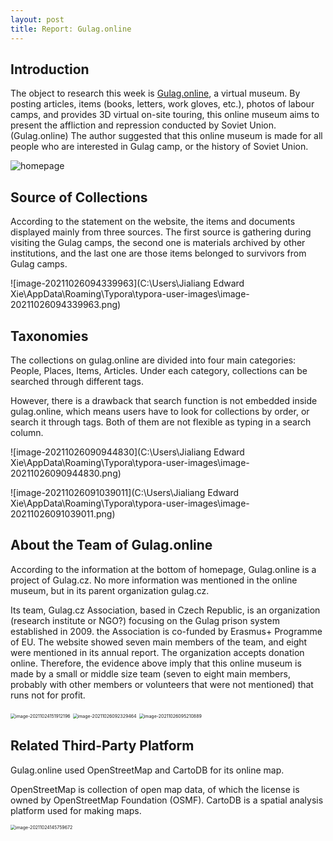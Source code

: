```yaml
---
layout: post
title: Report: Gulag.online
---
```


## Introduction

The object to research this week is [Gulag.online](gulag.online), a virtual museum. By posting articles, items (books, letters, work gloves, etc.), photos of labour camps, and provides 3D virtual on-site touring, this online museum aims to present the affliction and repression conducted by Soviet Union. (Gulag.online) The author suggested that this online museum is made for all people who are interested in Gulag camp, or the history of Soviet Union.

![homepage](J:\CW_local\w3assginment_blog\homepage.png)

## Source of Collections

According to the statement on the website, the items and documents displayed mainly from three sources. The first source is gathering during visiting the Gulag camps, the second one is materials archived by other institutions, and the last one are those items belonged to survivors from Gulag camps.

![image-20211026094339963](C:\Users\Jialiang Edward Xie\AppData\Roaming\Typora\typora-user-images\image-20211026094339963.png)

## Taxonomies

The collections on gulag.online are divided into four main categories: People, Places, Items, Articles. Under each category, collections can be searched through different tags. 

However, there is a drawback that search function is not embedded inside gulag.online, which means users have to look for collections by order, or search it through tags. Both of them are not flexible as typing in a search column.

![image-20211026090944830](C:\Users\Jialiang Edward Xie\AppData\Roaming\Typora\typora-user-images\image-20211026090944830.png)

![image-20211026091039011](C:\Users\Jialiang Edward Xie\AppData\Roaming\Typora\typora-user-images\image-20211026091039011.png)

## About the Team of Gulag.online

According to the information at the bottom of homepage, Gulag.online is a project of Gulag.cz. No more information was mentioned in the online museum, but in its parent organization gulag.cz.

Its team, Gulag.cz Association, based in Czech Republic, is an organization (research institute or NGO?) focusing on the Gulag prison system established in 2009. the Association is co-funded by Erasmus+ Programme of EU. The website showed seven main members of the team, and eight were mentioned in its annual report. The organization accepts donation online. Therefore, the evidence above imply that this online museum is made by a small or middle size team (seven to eight main members, probably with other members or volunteers that were not mentioned) that runs not for profit.

<img src="C:\Users\Jialiang Edward Xie\AppData\Roaming\Typora\typora-user-images\image-20211024151912196.png" alt="image-20211024151912196" style="zoom:50%;" />

<img src="C:\Users\Jialiang Edward Xie\AppData\Roaming\Typora\typora-user-images\image-20211026092329464.png" alt="image-20211026092329464" style="zoom:50%;" />

<img src="C:\Users\Jialiang Edward Xie\AppData\Roaming\Typora\typora-user-images\image-20211026095210889.png" alt="image-20211026095210889" style="zoom:50%;" />

## Related Third-Party Platform

Gulag.online used OpenStreetMap and CartoDB for its online map.

OpenStreetMap is collection of open map data, of which the license is owned by OpenStreetMap Foundation (OSMF). CartoDB is a spatial analysis platform used for making maps.

<img src="C:\Users\Jialiang Edward Xie\AppData\Roaming\Typora\typora-user-images\image-20211024145759672.png" alt="image-20211024145759672" style="zoom:50%;" />